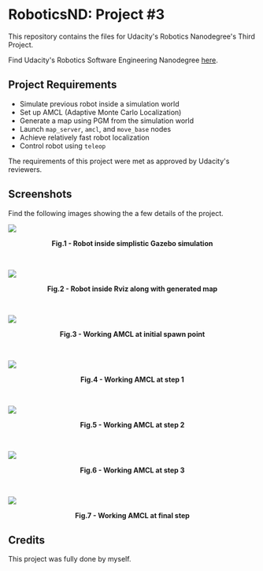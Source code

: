 # RoboticsND: Project #3
This repository contains the files for Udacity's Robotics Nanodegree's Third Project.

Find Udacity's Robotics Software Engineering Nanodegree [here](https://www.udacity.com/course/robotics-software-engineer--nd209).

## Project Requirements

- Simulate previous robot inside a simulation world
- Set up AMCL (Adaptive Monte Carlo Localization)
- Generate a map using PGM from the simulation world
- Launch `map_server`, `amcl`, and `move_base` nodes
- Achieve relatively fast robot localization 
- Control robot using `teleop`

The requirements of this project were met as approved by Udacity's reviewers.

## Screenshots

Find the following images showing the a few details of the project.

![](https://i.imgur.com/CpYV0yy.png)
<p align = "center"><b>Fig.1 - Robot inside simplistic Gazebo simulation</b></p>
<br />

![](https://i.imgur.com/5Pu7QYv.png)
<p align = "center"><b>Fig.2 - Robot inside Rviz along with generated map</b></p>
<br />

![](https://i.imgur.com/igIuBXr.png)
<p align = "center"><b>Fig.3 - Working AMCL at initial spawn point</b></p>
<br />

![](https://i.imgur.com/aYChjOp.png)
<p align = "center"><b>Fig.4 - Working AMCL at step 1</b></p>
<br />

![](https://i.imgur.com/sZIe7ta.png)
<p align = "center"><b>Fig.5 - Working AMCL at step 2</b></p>
<br />

![](https://i.imgur.com/wuAjyVa.png)
<p align = "center"><b>Fig.6 - Working AMCL at step 3</b></p>
<br />

![](https://i.imgur.com/gIpV2DQ.png)
<p align = "center"><b>Fig.7 - Working AMCL at final step</b></p>

## Credits

This project was fully done by myself.
